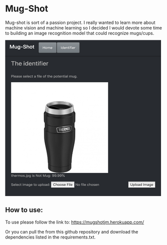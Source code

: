 # Mug-Shot

Mug-shot is sort of a passion project. I really wanted to learn more about
machine vision and machine learning so I decided I would devote some time to
building an image recognition model that could recognize mugs/cups.

<img src="screenshot.png" height="500" width="500">

## How to use:

To use please follow the link to: https://mugshotjm.herokuapp.com/

Or you can pull the from this github repository and download the dependencies listed in the requirements.txt.
